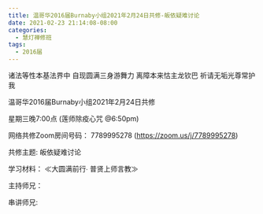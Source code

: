 ```yaml
---
title: 温哥华2016届Burnaby小组2021年2月24日共修-皈依疑难讨论
date: 2021-02-23 21:14:08-08:00
categories:
  - 慧灯禅修班
tags:
  - 2016届
---
```

诸法等性本基法界中 自现圆满三身游舞力 离障本来怙主龙钦巴 祈请无垢光尊常护我

温哥华2016届Burnaby小组2021年2月24日共修 

星期三晚7:00点 (莲师除疫心咒 @6:50pm)

网络共修Zoom房间号码： 7789995278 (<https://zoom.us/j/7789995278>)

共修主题: 皈依疑难讨论


学习材料：
≪大圆满前行∙ 普贤上师言教≫ 　


主持师兄：

串讲师兄: 
